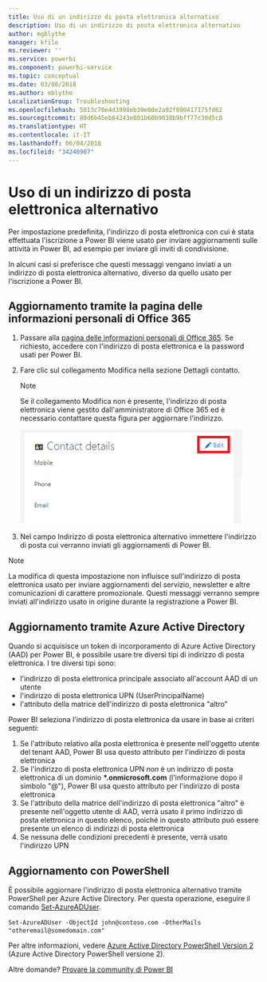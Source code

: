 ```yaml
---
title: Uso di un indirizzo di posta elettronica alternativo
description: Uso di un indirizzo di posta elettronica alternativo
author: mgblythe
manager: kfile
ms.reviewer: ''
ms.service: powerbi
ms.component: powerbi-service
ms.topic: conceptual
ms.date: 03/08/2018
ms.author: mblythe
LocalizationGroup: Troubleshooting
ms.openlocfilehash: 5013c70e4d3998eb39e0de2a92f890417175fd62
ms.sourcegitcommit: 80d6b45eb84243e801b60b9038b9bff77c30d5c8
ms.translationtype: HT
ms.contentlocale: it-IT
ms.lasthandoff: 06/04/2018
ms.locfileid: "34240907"
---
```

# <a name="using-an-alternate-email-address"></a>Uso di un indirizzo di posta elettronica alternativo
Per impostazione predefinita, l'indirizzo di posta elettronica con cui è stata effettuata l'iscrizione a Power BI viene usato per inviare aggiornamenti sulle attività in Power BI,  ad esempio per inviare gli inviti di condivisione.

In alcuni casi si preferisce che questi messaggi vengano inviati a un indirizzo di posta elettronica alternativo, diverso da quello usato per l'iscrizione a Power BI.

## <a name="updating-through-office-365-personal-info-page"></a>Aggiornamento tramite la pagina delle informazioni personali di Office 365
1. Passare alla [pagina delle informazioni personali di Office 365](https://portal.office.com/account/#personalinfo).  Se richiesto, accedere con l'indirizzo di posta elettronica e la password usati per Power BI.
2. Fare clic sul collegamento Modifica nella sezione Dettagli contatto.  
   
   > [!NOTE]
   > Se il collegamento Modifica non è presente, l'indirizzo di posta elettronica viene gestito dall'amministratore di Office 365 ed è necessario contattare questa figura per aggiornare l'indirizzo.
   > 
   > 
   
   ![](media/service-admin-alternate-email-address-for-power-bi/contact-details.png)
3. Nel campo Indirizzo di posta elettronica alternativo immettere l'indirizzo di posta cui verranno inviati gli aggiornamenti di Power BI.

> [!NOTE]
> La modifica di questa impostazione non influisce sull'indirizzo di posta elettronica usato per inviare aggiornamenti del servizio, newsletter e altre comunicazioni di carattere promozionale.  Questi messaggi verranno sempre inviati all'indirizzo usato in origine durante la registrazione a Power BI.
> 
> 

## <a name="updating-through-azure-active-directory"></a>Aggiornamento tramite Azure Active Directory
Quando si acquisisce un token di incorporamento di Azure Active Directory (AAD) per Power BI, è possibile usare tre diversi tipi di indirizzo di posta elettronica. I tre diversi tipi sono:

* l'indirizzo di posta elettronica principale associato all'account AAD di un utente
* l'indirizzo di posta elettronica UPN (UserPrincipalName)
* l'attributo della matrice dell'indirizzo di posta elettronica "altro"

Power BI seleziona l'indirizzo di posta elettronica da usare in base ai criteri seguenti:
1.  Se l'attributo relativo alla posta elettronica è presente nell'oggetto utente del tenant AAD, Power BI usa questo attributo per l'indirizzo di posta elettronica
2.  Se l'indirizzo di posta elettronica UPN *non* è un indirizzo di posta elettronica di un dominio **\*.onmicrosoft.com** (l'informazione dopo il simbolo "\@"), Power BI usa questo attributo per l'indirizzo di posta elettronica
3.  Se l'attributo della matrice dell'indirizzo di posta elettronica "altro" è presente nell'oggetto utente di AAD, verrà usato il primo indirizzo di posta elettronica in questo elenco, poiché in questo attributo può essere presente un elenco di indirizzi di posta elettronica
4. Se nessuna delle condizioni precedenti è presente, verrà usato l'indirizzo UPN

## <a name="updating-with-powershell"></a>Aggiornamento con PowerShell
È possibile aggiornare l'indirizzo di posta elettronica alternativo tramite PowerShell per Azure Active Directory. Per questa operazione, eseguire il comando [Set-AzureADUser](https://docs.microsoft.com/powershell/module/azuread/set-azureaduser).

```
Set-AzureADUser -ObjectId john@contoso.com -OtherMails "otheremail@somedomain.com"
```

Per altre informazioni, vedere [Azure Active Directory PowerShell Version 2](https://docs.microsoft.com/powershell/azure/active-directory/install-adv2) (Azure Active Directory PowerShell versione 2).

Altre domande? [Provare la community di Power BI](http://community.powerbi.com/)

